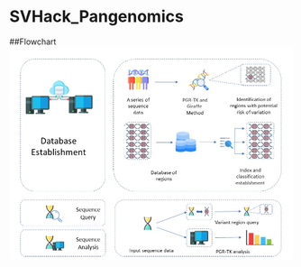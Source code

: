 # SVHack_Pangenomics

##Flowchart
![image](https://github.com/collaborativebioinformatics/SVHack_Pangenomics/blob/main/graphic%20flowchart.jpg)
